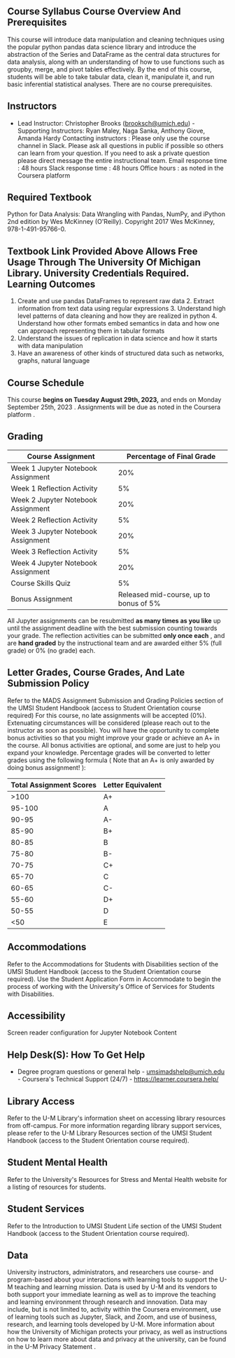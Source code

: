 ## Course Syllabus Course Overview And Prerequisites

This course will introduce data manipulation and cleaning techniques using the popular python pandas data science library and introduce the abstraction of the Series and DataFrame as the central data structures for data analysis, along with an understanding of how to use functions such as groupby, merge, and pivot tables effectively. By the end of this course, students will be able to take tabular data, clean it, manipulate it, and run basic inferential statistical analyses. There are no course prerequisites.

## Instructors

- Lead Instructor: Christopher Brooks (brooksch@umich.edu) - Supporting Instructors: Ryan Maley, Naga Sanka, Anthony Giove, Amanda Hardy Contacting instructors : Please only use the course channel in Slack. Please ask all questions in public if possible so others can learn from your question. If you need to ask a private question please direct message the entire instructional team. Email response time : 48 hours Slack response time : 48 hours Office hours : as noted in the Coursera platform

## Required Textbook

Python for Data Analysis: Data Wrangling with Pandas, NumPy, and iPython 2nd edition by Wes McKinney (O'Reilly). Copyright 2017 Wes McKinney, 978-1-491-95766-0.

## Textbook Link Provided Above Allows Free Usage Through The University Of Michigan Library. University Credentials Required. Learning Outcomes

1.  Create and use pandas DataFrames to represent raw data 2. Extract information from text data using regular expressions 3. Understand high level patterns of data cleaning and how they are realized in python 4. Understand how other formats embed semantics in data and how one can approach representing them in tabular formats
2.  Understand the issues of replication in data science and how it starts with data manipulation
3.  Have an awareness of other kinds of structured data such as networks, graphs, natural language

## Course Schedule

This course **begins on Tuesday August 29th, 2023,** and ends on Monday September 25th, 2023 . Assignments will be due as noted in the Coursera platform .

## Grading

| Course Assignment                  | Percentage of Final Grade              |
| ---------------------------------- | -------------------------------------- |
| Week 1 Jupyter Notebook Assignment | 20%                                    |
| Week 1 Reflection Activity         | 5%                                     |
| Week 2 Jupyter Notebook Assignment | 20%                                    |
| Week 2 Reflection Activity         | 5%                                     |
| Week 3 Jupyter Notebook Assignment | 20%                                    |
| Week 3 Reflection Activity         | 5%                                     |
| Week 4 Jupyter Notebook Assignment | 20%                                    |
| Course Skills Quiz                 | 5%                                     |
| Bonus Assignment                   | Released mid-course, up to bonus of 5% |

All Jupyter assignments can be resubmitted **as many times as you like** up until the assignment deadline with the best submission counting towards your grade. The reflection activities can be submitted **only once each** , and are **hand graded** by the instructional team and are awarded either 5% (full grade) or 0% (no grade) each.

## Letter Grades, Course Grades, And Late Submission Policy

Refer to the MADS Assignment Submission and Grading Policies section of the UMSI Student Handbook (access to Student Orientation course required) For this course, no late assignments will be accepted (0%). Extenuating circumstances will be considered (please reach out to the instructor as soon as possible). You will have the opportunity to complete bonus activities so that you might improve your grade or achieve an A+ in the course. All bonus activities are optional, and some are just to help you expand your knowledge. Percentage grades will be converted to letter grades using the following formula ( Note that an A+ is only awarded by doing bonus assignment! ):

| Total Assignment Scores | Letter Equivalent |
| ----------------------- | ----------------- |
| >100                    | A+                |
| 95-100                  | A                 |
| 90-95                   | A-                |
| 85-90                   | B+                |
| 80-85                   | B                 |
| 75-80                   | B-                |
| 70-75                   | C+                |
| 65-70                   | C                 |
| 60-65                   | C-                |
| 55-60                   | D+                |
| 50-55                   | D                 |
| <50                     | E                 |

## Accommodations

Refer to the Accommodations for Students with Disabilities section of the UMSI Student Handbook (access to the Student Orientation course required). Use the Student Application Form in Accommodate to begin the process of working with the University's Office of Services for Students with Disabilities.

## Accessibility

Screen reader configuration for Jupyter Notebook Content

## Help Desk(S): How To Get Help

- Degree program questions or general help - umsimadshelp@umich.edu - Coursera's Technical Support (24/7) - https://learner.coursera.help/

## Library Access

Refer to the U-M Library's information sheet on accessing library resources from off-campus. For more information regarding library support services, please refer to the U-M Library Resources section of the UMSI Student Handbook (access to the Student Orientation course required).

## Student Mental Health

Refer to the University's Resources for Stress and Mental Health website for a listing of resources for students.

## Student Services

Refer to the Introduction to UMSI Student Life section of the UMSI Student Handbook (access to the Student Orientation course required).

## Data

University instructors, administrators, and researchers use course- and program-based about your interactions with learning tools to support the U-M teaching and learning mission. Data is used by U-M and its vendors to both support your immediate learning as well as to improve the teaching and learning environment through research and innovation. Data may include, but is not limited to, activity within the Coursera environment, use of learning tools such as Jupyter, Slack, and Zoom, and use of business, research, and learning tools developed by U-M. More information about how the University of Michigan protects your privacy, as well as instructions on how to learn more about data and privacy at the university, can be found in the U-M Privacy Statement .
